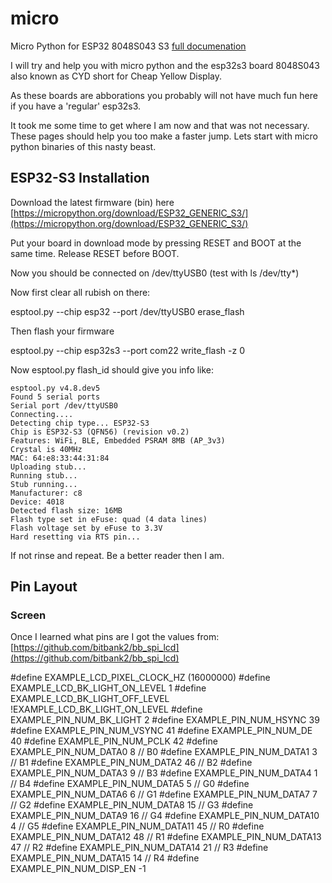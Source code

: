 # micro

Micro Python for ESP32 8048S043 S3 [full documenation](https://drive.google.com/file/d/1zXjLaWKtLhbnzKqttZI1uOZolPvU32vF/view?usp=sharing)

I will try and help you with micro python and the esp32s3 board 8048S043 also known as CYD short for Cheap Yellow Display.

As these boards are abborations you probably will not have much fun here if you have a 'regular' esp32s3.

It took me some time to get where I am now and that was not necessary. These pages should help you too make a faster jump. Lets start with micro python binaries of this nasty beast.

## ESP32-S3 Installation

Download the latest firmware (bin) here [https://micropython.org/download/ESP32_GENERIC_S3/](https://micropython.org/download/ESP32_GENERIC_S3/)

Put your board in download mode by pressing RESET and BOOT at the same time. Release RESET before BOOT.

Now you should be connected on /dev/ttyUSB0 (test with ls /dev/tty*)

Now first clear all rubish on there:

esptool.py --chip esp32 --port /dev/ttyUSB0 erase_flash

Then flash your firmware

esptool.py --chip esp32s3 --port com22 write_flash -z 0 <filename>

Now esptool.py flash_id should give you info like:

```
esptool.py v4.8.dev5
Found 5 serial ports
Serial port /dev/ttyUSB0
Connecting....
Detecting chip type... ESP32-S3
Chip is ESP32-S3 (QFN56) (revision v0.2)
Features: WiFi, BLE, Embedded PSRAM 8MB (AP_3v3)
Crystal is 40MHz
MAC: 64:e8:33:44:31:84
Uploading stub...
Running stub...
Stub running...
Manufacturer: c8
Device: 4018
Detected flash size: 16MB
Flash type set in eFuse: quad (4 data lines)
Flash voltage set by eFuse to 3.3V
Hard resetting via RTS pin...
```

If not rinse and repeat. Be a better reader then I am.


## Pin Layout

### Screen 

Once I learned what pins are I got the values from: [https://github.com/bitbank2/bb_spi_lcd](https://github.com/bitbank2/bb_spi_lcd)


#define EXAMPLE_LCD_PIXEL_CLOCK_HZ     (16000000)
#define EXAMPLE_LCD_BK_LIGHT_ON_LEVEL  1
#define EXAMPLE_LCD_BK_LIGHT_OFF_LEVEL !EXAMPLE_LCD_BK_LIGHT_ON_LEVEL
#define EXAMPLE_PIN_NUM_BK_LIGHT       2
#define EXAMPLE_PIN_NUM_HSYNC          39
#define EXAMPLE_PIN_NUM_VSYNC          41
#define EXAMPLE_PIN_NUM_DE             40
#define EXAMPLE_PIN_NUM_PCLK           42
#define EXAMPLE_PIN_NUM_DATA0          8 // B0
#define EXAMPLE_PIN_NUM_DATA1          3 // B1
#define EXAMPLE_PIN_NUM_DATA2          46 // B2
#define EXAMPLE_PIN_NUM_DATA3          9 // B3
#define EXAMPLE_PIN_NUM_DATA4          1 // B4
#define EXAMPLE_PIN_NUM_DATA5          5 // G0
#define EXAMPLE_PIN_NUM_DATA6          6 // G1
#define EXAMPLE_PIN_NUM_DATA7          7 // G2
#define EXAMPLE_PIN_NUM_DATA8          15 // G3
#define EXAMPLE_PIN_NUM_DATA9          16 // G4
#define EXAMPLE_PIN_NUM_DATA10         4 // G5
#define EXAMPLE_PIN_NUM_DATA11         45  // R0
#define EXAMPLE_PIN_NUM_DATA12         48  // R1
#define EXAMPLE_PIN_NUM_DATA13         47 // R2
#define EXAMPLE_PIN_NUM_DATA14         21 // R3
#define EXAMPLE_PIN_NUM_DATA15         14 // R4
#define EXAMPLE_PIN_NUM_DISP_EN        -1
   
